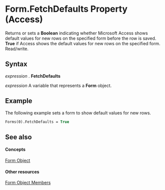 
# Form.FetchDefaults Property (Access)

Returns or sets a  **Boolean** indicating whether Microsoft Access shows default values for new rows on the specified form before the row is saved. **True** if Access shows the default values for new rows on the specified form. Read/write.


## Syntax

 _expression_ . **FetchDefaults**

 _expression_ A variable that represents a **Form** object.


## Example

The following example sets a form to show default values for new rows.


```vb
Forms(0).FetchDefaults = True
```


## See also


#### Concepts


[Form Object](72ef9219-142b-b690-b696-3eba9a5d4522.md)
#### Other resources


[Form Object Members](e1976b58-28ca-8f76-cdf3-6732cb06ce6c.md)
